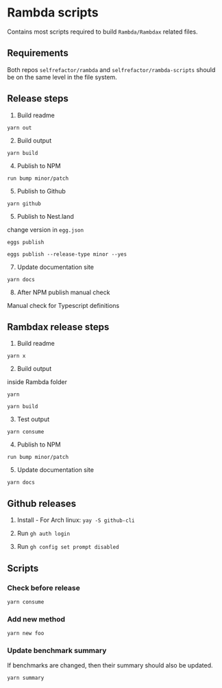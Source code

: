 # Rambda scripts

Contains most scripts required to build `Rambda/Rambdax` related files.

## Requirements

Both repos `selfrefactor/rambda` and `selfrefactor/rambda-scripts` should be on the same level in the file system.

## Release steps

1. Build readme

`yarn out`

2. Build output

`yarn build`

4. Publish to NPM

`run bump minor/patch`

5. Publish to Github

`yarn github`

5. Publish to Nest.land

change version in `egg.json`

`eggs publish`

`eggs publish --release-type minor --yes`

7. Update documentation site

`yarn docs`

8. After NPM publish manual check

Manual check for Typescript definitions

## Rambdax release steps

1. Build readme

`yarn x`

2. Build output

inside Rambda folder

`yarn`

`yarn build`

3. Test output

`yarn consume`

4. Publish to NPM

`run bump minor/patch`

5. Update documentation site

`yarn docs`

## Github releases

1. Install - For Arch linux: `yay -S github-cli`

2. Run `gh auth login`

3. Run `gh config set prompt disabled`

## Scripts

### Check before release

`yarn consume`

### Add new method

`yarn new foo`

### Update benchmark summary

If benchmarks are changed, then their summary should also be updated.

`yarn summary`
